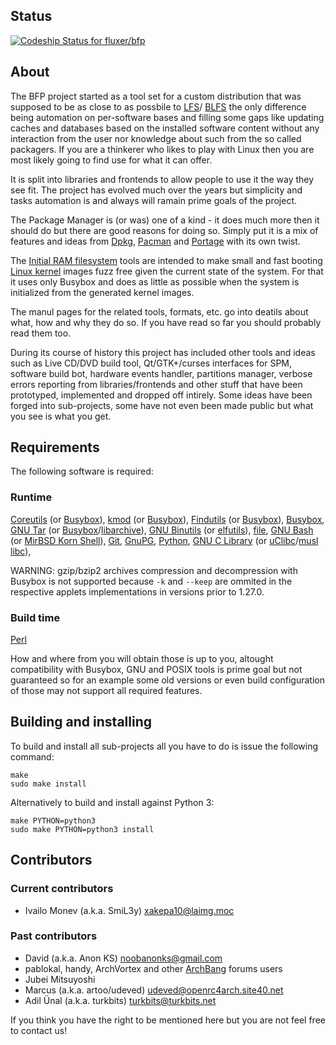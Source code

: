 ## Status

[ ![Codeship Status for fluxer/bfp](https://codeship.com/projects/123e70d0-af99-0132-594f-5edd39caaea8/status?branch=master)](https://codeship.com/projects/69262)

## About

The BFP project started as a tool set for a custom distribution that was
supposed to be as close to as possbile to
[LFS](http://www.linuxfromscratch.org/lfs/)/
[BLFS](http://www.linuxfromscratch.org/blfs/) the only difference being
automation on per-software bases and filling some gaps like updating caches
and databases based on the installed software content without any interaction
from the user nor knowledge about such from the so called packagers. If you are
a thinkerer who likes to play with Linux then you are most likely going to find
use for what it can offer.

It is split into libraries and frontends to allow people to use it the way they
see fit. The project has evolved much over the years but simplicity and tasks
automation is and always will ramain prime goals of the project.

The Package Manager is (or was) one of a kind - it does much more then it
should do but there are good reasons for doing so. Simply put it is a mix of
features and ideas from [Dpkg](https://en.wikipedia.org/wiki/Dpkg),
[Pacman](https://www.archlinux.org/pacman/) and
[Portage](https://wiki.gentoo.org/wiki/Portage) with its own twist.

The [Initial RAM filesystem](https://en.wikipedia.org/wiki/Initramfs) tools are
intended to make small and fast booting [Linux kernel](https://www.kernel.org/)
images fuzz free given the current state of the system. For that it uses only
Busybox and does as little as possible when the system is initialized from the
generated kernel images.

The manul pages for the related tools, formats, etc. go into deatils about what,
how and why they do so. If you have read so far you should probably read them
too.

During its course of history this project has included other tools and ideas
such as Live CD/DVD build tool, Qt/GTK+/curses interfaces for SPM, software
build bot, hardware events handler, partitions manager, verbose errors
reporting from libraries/frontends and other stuff that have been prototyped,
implemented and dropped off intirely. Some ideas have been forged into
sub-projects, some have not even been made public but what you see is what you
get.

## Requirements

The following software is required:

### Runtime

[Coreutils](https://www.gnu.org/software/coreutils/) (or [Busybox](http://www.busybox.net/)),
[kmod](https://www.kernel.org/pub/linux/utils/kernel/kmod/) (or [Busybox](http://www.busybox.net/)),
[Findutils](http://www.gnu.org/software/findutils/) (or [Busybox](http://www.busybox.net/)),
[Busybox](http://www.busybox.net/),
[GNU Tar](https://www.gnu.org/software/tar/) (or [Busybox](http://www.busybox.net/)/[libarchive](http://www.libarchive.org/)),
[GNU Binutils](https://www.gnu.org/software/binutils/) (or [elfutils](https://fedorahosted.org/elfutils/)),
[file](http://darwinsys.com/file/),
[GNU Bash](https://www.gnu.org/software/bash/) (or [MirBSD Korn Shell](https://www.mirbsd.org/mksh.htm)),
[Git](http://git-scm.com/),
[GnuPG](https://www.gnupg.org/),
[Python](https://www.python.org/),
[GNU C Library](http://www.gnu.org/software/libc/) (or [uClibc](http://www.uclibc.org/)/[musl libc](http://www.musl-libc.org/)),

WARNING: gzip/bzip2 archives compression and decompression with Busybox is not
supported because `-k` and `--keep` are ommited in the respective applets
implementations in versions prior to 1.27.0.

### Build time

[Perl](https://www.perl.org/)

How and where from you will obtain those is up to you, altought compatibility
with Busybox, GNU and POSIX tools is prime goal but not guaranteed so for an
example some old versions or even build configuration of those may not support
all required features.

## Building and installing

To build and install all sub-projects all you have to do is issue the following
command:

```
make
sudo make install
```

Alternatively to build and install against Python 3:

```
make PYTHON=python3
sudo make PYTHON=python3 install
```

## Contributors

### Current contributors

- Ivailo Monev (a.k.a. SmiL3y) <xakepa10@laimg.moc>

### Past contributors

- David (a.k.a. Anon KS) <noobanonks@gmail.com>
- pablokal, handy, ArchVortex and other [ArchBang](http://www.archbang.org/)
forums users
- Jubei Mitsuyoshi
- Marcus (a.k.a. artoo/udeved) <udeved@openrc4arch.site40.net>
- Adil Ünal (a.k.a. turkbits) <turkbits@turkbits.net>

If you think you have the right to be mentioned here but you are not feel free
to contact us!
